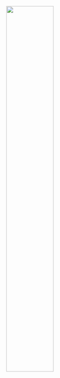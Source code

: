 [<img src="https://res.cloudinary.com/dimensione3-srl/image/upload/v1594023114/ZanottaProva/aiva.jpg" width="50%">](https://www.youtube.com/watch?v=IPEfvJn7aDE&list=PLv7BOfa4CxsGGzvY6ZfXptErtS1V6kMjD&index=4>)

